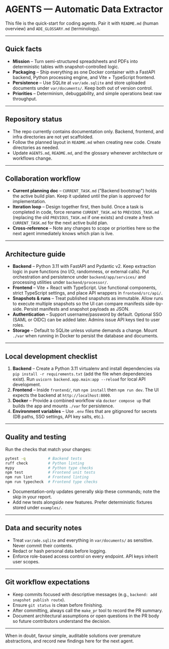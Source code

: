 # AGENTS — Automatic Data Extractor

This file is the quick-start for coding agents. Pair it with `README.md` (human overview) and `ADE_GLOSSARY.md` (terminology).

---

## Quick facts

- **Mission** – Turn semi-structured spreadsheets and PDFs into deterministic tables with snapshot-controlled logic.
- **Packaging** – Ship everything as one Docker container with a FastAPI backend, Python processing engine, and Vite + TypeScript frontend.
- **Persistence** – Use SQLite at `var/ade.sqlite` and store uploaded documents under `var/documents/`. Keep both out of version control.
- **Priorities** – Determinism, debuggability, and simple operations beat raw throughput.

---

## Repository status

- The repo currently contains documentation only. Backend, frontend, and infra directories are not yet scaffolded.
- Follow the planned layout in `README.md` when creating new code. Create directories as needed.
- Update `AGENTS.md`, `README.md`, and the glossary whenever architecture or workflows change.

---

## Collaboration workflow

- **Current planning doc** – `CURRENT_TASK.md` ("Backend bootstrap") holds the active build plan. Keep it updated until the plan is approved for implementation.
- **Iteration loop** – Design together first, then build. Once a task is completed in code, force rename `CURRENT_TASK.md` to `PREVIOUS_TASK.md` (replacing the old `PREVIOUS_TASK.md` if one exists) and create a fresh `CURRENT_TASK.md` for the next active build plan.
- **Cross-reference** – Note any changes to scope or priorities here so the next agent immediately knows which plan is live.

---

## Architecture guide

- **Backend** – Python 3.11 with FastAPI and Pydantic v2. Keep extraction logic in pure functions (no I/O, randomness, or external calls). Put orchestration and persistence under `backend/app/services/` and processing utilities under `backend/processor/`.
- **Frontend** – Vite + React with TypeScript. Use functional components, strict TypeScript settings, and place API wrappers in `frontend/src/api/`.
- **Snapshots & runs** – Treat published snapshots as immutable. Allow runs to execute multiple snapshots so the UI can compare manifests side-by-side. Persist manifests and snapshot payloads as JSON.
- **Authentication** – Support username/password by default. Optional SSO (SAML or OIDC) can be added later. Admins issue API keys tied to user roles.
- **Storage** – Default to SQLite unless volume demands a change. Mount `./var` when running in Docker to persist the database and documents.

---

## Local development checklist

1. **Backend** – Create a Python 3.11 virtualenv and install dependencies via `pip install -r requirements.txt` (add the file when dependencies exist). Run `uvicorn backend.app.main:app --reload` for local API development.
2. **Frontend** – Inside `frontend/`, run `npm install` then `npm run dev`. The UI expects the backend at `http://localhost:8000`.
3. **Docker** – Provide a combined workflow via `docker compose up` that builds the app and mounts `./var` for persistence.
4. **Environment variables** – Use `.env` files that are gitignored for secrets (DB paths, SSO settings, API key salts, etc.).

---

## Quality and testing

Run the checks that match your changes:

```bash
pytest -q          # Backend tests
ruff check         # Python linting
mypy               # Python type checks
npm test           # Frontend unit tests
npm run lint       # Frontend linting
npm run typecheck  # Frontend type checks
```

- Documentation-only updates generally skip these commands; note the skip in your report.
- Add new tests alongside new features. Prefer deterministic fixtures stored under `examples/`.

---

## Data and security notes

- Treat `var/ade.sqlite` and everything in `var/documents/` as sensitive. Never commit their contents.
- Redact or hash personal data before logging.
- Enforce role-based access control on every endpoint. API keys inherit user scopes.

---

## Git workflow expectations

- Keep commits focused with descriptive messages (e.g., `backend: add snapshot publish route`).
- Ensure `git status` is clean before finishing.
- After committing, always call the `make_pr` tool to record the PR summary.
- Document architectural assumptions or open questions in the PR body so future contributors understand the decision.

---

When in doubt, favour simple, auditable solutions over premature abstractions, and record new findings here for the next agent.
